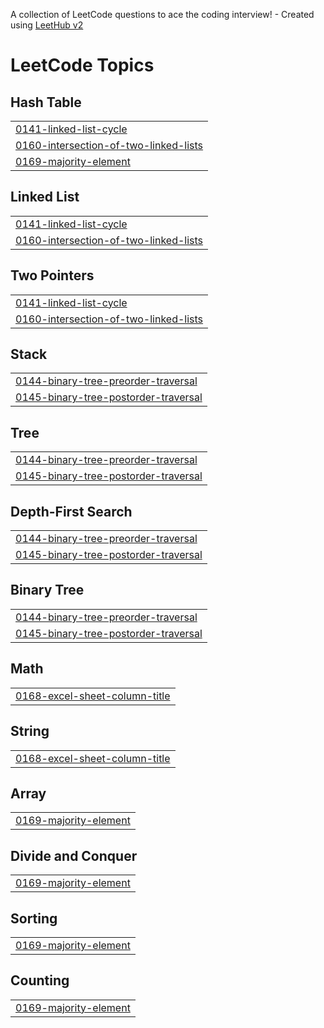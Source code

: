 A collection of LeetCode questions to ace the coding interview! - Created using [LeetHub v2](https://github.com/arunbhardwaj/LeetHub-2.0)
<!---LeetCode Topics Start-->
# LeetCode Topics
## Hash Table
|  |
| ------- |
| [0141-linked-list-cycle](https://github.com/hun9812/leetcode_problems/tree/master/0141-linked-list-cycle) |
| [0160-intersection-of-two-linked-lists](https://github.com/hun9812/leetcode_problems/tree/master/0160-intersection-of-two-linked-lists) |
| [0169-majority-element](https://github.com/hun9812/leetcode_problems/tree/master/0169-majority-element) |
## Linked List
|  |
| ------- |
| [0141-linked-list-cycle](https://github.com/hun9812/leetcode_problems/tree/master/0141-linked-list-cycle) |
| [0160-intersection-of-two-linked-lists](https://github.com/hun9812/leetcode_problems/tree/master/0160-intersection-of-two-linked-lists) |
## Two Pointers
|  |
| ------- |
| [0141-linked-list-cycle](https://github.com/hun9812/leetcode_problems/tree/master/0141-linked-list-cycle) |
| [0160-intersection-of-two-linked-lists](https://github.com/hun9812/leetcode_problems/tree/master/0160-intersection-of-two-linked-lists) |
## Stack
|  |
| ------- |
| [0144-binary-tree-preorder-traversal](https://github.com/hun9812/leetcode_problems/tree/master/0144-binary-tree-preorder-traversal) |
| [0145-binary-tree-postorder-traversal](https://github.com/hun9812/leetcode_problems/tree/master/0145-binary-tree-postorder-traversal) |
## Tree
|  |
| ------- |
| [0144-binary-tree-preorder-traversal](https://github.com/hun9812/leetcode_problems/tree/master/0144-binary-tree-preorder-traversal) |
| [0145-binary-tree-postorder-traversal](https://github.com/hun9812/leetcode_problems/tree/master/0145-binary-tree-postorder-traversal) |
## Depth-First Search
|  |
| ------- |
| [0144-binary-tree-preorder-traversal](https://github.com/hun9812/leetcode_problems/tree/master/0144-binary-tree-preorder-traversal) |
| [0145-binary-tree-postorder-traversal](https://github.com/hun9812/leetcode_problems/tree/master/0145-binary-tree-postorder-traversal) |
## Binary Tree
|  |
| ------- |
| [0144-binary-tree-preorder-traversal](https://github.com/hun9812/leetcode_problems/tree/master/0144-binary-tree-preorder-traversal) |
| [0145-binary-tree-postorder-traversal](https://github.com/hun9812/leetcode_problems/tree/master/0145-binary-tree-postorder-traversal) |
## Math
|  |
| ------- |
| [0168-excel-sheet-column-title](https://github.com/hun9812/leetcode_problems/tree/master/0168-excel-sheet-column-title) |
## String
|  |
| ------- |
| [0168-excel-sheet-column-title](https://github.com/hun9812/leetcode_problems/tree/master/0168-excel-sheet-column-title) |
## Array
|  |
| ------- |
| [0169-majority-element](https://github.com/hun9812/leetcode_problems/tree/master/0169-majority-element) |
## Divide and Conquer
|  |
| ------- |
| [0169-majority-element](https://github.com/hun9812/leetcode_problems/tree/master/0169-majority-element) |
## Sorting
|  |
| ------- |
| [0169-majority-element](https://github.com/hun9812/leetcode_problems/tree/master/0169-majority-element) |
## Counting
|  |
| ------- |
| [0169-majority-element](https://github.com/hun9812/leetcode_problems/tree/master/0169-majority-element) |
<!---LeetCode Topics End-->